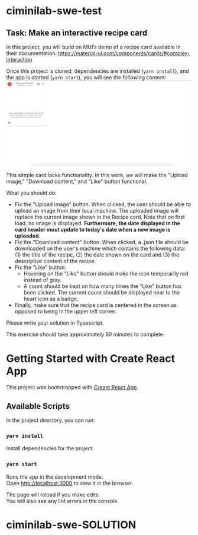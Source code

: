 # ciminilab-swe-test
## Task: Make an interactive recipe card


In this project, you will build on MUI’s demo of a recipe card available in their documentation: 
https://material-ui.com/components/cards/#complex-interaction


Once this project is cloned, dependencies are installed (`yarn install`), and the app is started (`yarn start`), you will see the following content:
![Alt text](public/preview.png?raw=true "Title")


This simple card lacks functionality. In this work, we will make the "Upload image," "Download content," and "Like" button functional. 

What you should do:
- Fix the "Upload image" button. When clicked, the user should be able to upload an image from their local machine. 
The uploaded image will replace the current image shown in the Recipe card. Note that on first load, no image is displayed.
**Furthermore, the date displayed in the card header must update to today's date when a new image is uploaded**.
- Fix the "Download content" button. When clicked, a .json file should be downloaded on the user's machine which contains 
the following data: (1) the title of the recipe, (2) the date shown on the card and (3) the descriptive content of the recipe.
- Fix the "Like" button:
     - Hovering on the "Like" button should make the icon temporarily red instead of gray.
     - A count should be kept on how many times the "Like" button has been clicked. 
     The current count should be displayed near to the heart icon as a badge.
- Finally, make sure that the recipe card is centered in the screen as opposed to being in the upper left corner.


Please write your solution in Typescript.

This exercise should take approximately 60 minutes to complete. 

# Getting Started with Create React App

This project was bootstrapped with [Create React App](https://github.com/facebook/create-react-app).

## Available Scripts
In the project directory, you can run:
### `yarn install`

Install dependencies for the project. 


### `yarn start`

Runs the app in the development mode.\
Open [http://localhost:3000](http://localhost:3000) to view it in the browser.

The page will reload if you make edits.\
You will also see any lint errors in the console.

# ciminilab-swe-SOLUTION
